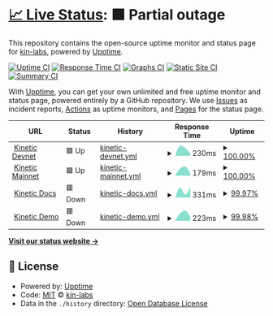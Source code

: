 # [📈 Live Status](https://kin-labs.github.io/kinetic-upptime): <!--live status--> **🟧 Partial outage**

This repository contains the open-source uptime monitor and status page for [kin-labs](https://kin.org), powered by [Upptime](https://github.com/upptime/upptime).

[![Uptime CI](https://github.com/kin-labs/kinetic-upptime/workflows/Uptime%20CI/badge.svg)](https://github.com/kin-labs/kinetic-upptime/actions?query=workflow%3A%22Uptime+CI%22)
[![Response Time CI](https://github.com/kin-labs/kinetic-upptime/workflows/Response%20Time%20CI/badge.svg)](https://github.com/kin-labs/kinetic-upptime/actions?query=workflow%3A%22Response+Time+CI%22)
[![Graphs CI](https://github.com/kin-labs/kinetic-upptime/workflows/Graphs%20CI/badge.svg)](https://github.com/kin-labs/kinetic-upptime/actions?query=workflow%3A%22Graphs+CI%22)
[![Static Site CI](https://github.com/kin-labs/kinetic-upptime/workflows/Static%20Site%20CI/badge.svg)](https://github.com/kin-labs/kinetic-upptime/actions?query=workflow%3A%22Static+Site+CI%22)
[![Summary CI](https://github.com/kin-labs/kinetic-upptime/workflows/Summary%20CI/badge.svg)](https://github.com/kin-labs/kinetic-upptime/actions?query=workflow%3A%22Summary+CI%22)

With [Upptime](https://upptime.js.org), you can get your own unlimited and free uptime monitor and status page, powered entirely by a GitHub repository. We use [Issues](https://github.com/kin-labs/kinetic-upptime/issues) as incident reports, [Actions](https://github.com/kin-labs/kinetic-upptime/actions) as uptime monitors, and [Pages](https://kin-labs.github.io/kinetic-upptime) for the status page.

<!--start: status pages-->
<!-- This summary is generated by Upptime (https://github.com/upptime/upptime) -->
<!-- Do not edit this manually, your changes will be overwritten -->
<!-- prettier-ignore -->
| URL | Status | History | Response Time | Uptime |
| --- | ------ | ------- | ------------- | ------ |
| <img alt="" src="https://favicons.githubusercontent.com/devnet.kinetic.kin.org" height="13"> [Kinetic Devnet](https://devnet.kinetic.kin.org) | 🟩 Up | [kinetic-devnet.yml](https://github.com/kin-labs/kinetic-upptime/commits/HEAD/history/kinetic-devnet.yml) | <details><summary><img alt="Response time graph" src="./graphs/kinetic-devnet/response-time-week.png" height="20"> 230ms</summary><br><a href="https://kin-labs.github.io/kinetic-upptime/history/kinetic-devnet"><img alt="Response time 230" src="https://img.shields.io/endpoint?url=https%3A%2F%2Fraw.githubusercontent.com%2Fkin-labs%2Fkinetic-upptime%2FHEAD%2Fapi%2Fkinetic-devnet%2Fresponse-time.json"></a><br><a href="https://kin-labs.github.io/kinetic-upptime/history/kinetic-devnet"><img alt="24-hour response time 230" src="https://img.shields.io/endpoint?url=https%3A%2F%2Fraw.githubusercontent.com%2Fkin-labs%2Fkinetic-upptime%2FHEAD%2Fapi%2Fkinetic-devnet%2Fresponse-time-day.json"></a><br><a href="https://kin-labs.github.io/kinetic-upptime/history/kinetic-devnet"><img alt="7-day response time 230" src="https://img.shields.io/endpoint?url=https%3A%2F%2Fraw.githubusercontent.com%2Fkin-labs%2Fkinetic-upptime%2FHEAD%2Fapi%2Fkinetic-devnet%2Fresponse-time-week.json"></a><br><a href="https://kin-labs.github.io/kinetic-upptime/history/kinetic-devnet"><img alt="30-day response time 230" src="https://img.shields.io/endpoint?url=https%3A%2F%2Fraw.githubusercontent.com%2Fkin-labs%2Fkinetic-upptime%2FHEAD%2Fapi%2Fkinetic-devnet%2Fresponse-time-month.json"></a><br><a href="https://kin-labs.github.io/kinetic-upptime/history/kinetic-devnet"><img alt="1-year response time 230" src="https://img.shields.io/endpoint?url=https%3A%2F%2Fraw.githubusercontent.com%2Fkin-labs%2Fkinetic-upptime%2FHEAD%2Fapi%2Fkinetic-devnet%2Fresponse-time-year.json"></a></details> | <details><summary><a href="https://kin-labs.github.io/kinetic-upptime/history/kinetic-devnet">100.00%</a></summary><a href="https://kin-labs.github.io/kinetic-upptime/history/kinetic-devnet"><img alt="All-time uptime 100.00%" src="https://img.shields.io/endpoint?url=https%3A%2F%2Fraw.githubusercontent.com%2Fkin-labs%2Fkinetic-upptime%2FHEAD%2Fapi%2Fkinetic-devnet%2Fuptime.json"></a><br><a href="https://kin-labs.github.io/kinetic-upptime/history/kinetic-devnet"><img alt="24-hour uptime 100.00%" src="https://img.shields.io/endpoint?url=https%3A%2F%2Fraw.githubusercontent.com%2Fkin-labs%2Fkinetic-upptime%2FHEAD%2Fapi%2Fkinetic-devnet%2Fuptime-day.json"></a><br><a href="https://kin-labs.github.io/kinetic-upptime/history/kinetic-devnet"><img alt="7-day uptime 100.00%" src="https://img.shields.io/endpoint?url=https%3A%2F%2Fraw.githubusercontent.com%2Fkin-labs%2Fkinetic-upptime%2FHEAD%2Fapi%2Fkinetic-devnet%2Fuptime-week.json"></a><br><a href="https://kin-labs.github.io/kinetic-upptime/history/kinetic-devnet"><img alt="30-day uptime 100.00%" src="https://img.shields.io/endpoint?url=https%3A%2F%2Fraw.githubusercontent.com%2Fkin-labs%2Fkinetic-upptime%2FHEAD%2Fapi%2Fkinetic-devnet%2Fuptime-month.json"></a><br><a href="https://kin-labs.github.io/kinetic-upptime/history/kinetic-devnet"><img alt="1-year uptime 100.00%" src="https://img.shields.io/endpoint?url=https%3A%2F%2Fraw.githubusercontent.com%2Fkin-labs%2Fkinetic-upptime%2FHEAD%2Fapi%2Fkinetic-devnet%2Fuptime-year.json"></a></details>
| <img alt="" src="https://favicons.githubusercontent.com/mainnet.kinetic.kin.org" height="13"> [Kinetic Mainnet](https://mainnet.kinetic.kin.org) | 🟩 Up | [kinetic-mainnet.yml](https://github.com/kin-labs/kinetic-upptime/commits/HEAD/history/kinetic-mainnet.yml) | <details><summary><img alt="Response time graph" src="./graphs/kinetic-mainnet/response-time-week.png" height="20"> 179ms</summary><br><a href="https://kin-labs.github.io/kinetic-upptime/history/kinetic-mainnet"><img alt="Response time 179" src="https://img.shields.io/endpoint?url=https%3A%2F%2Fraw.githubusercontent.com%2Fkin-labs%2Fkinetic-upptime%2FHEAD%2Fapi%2Fkinetic-mainnet%2Fresponse-time.json"></a><br><a href="https://kin-labs.github.io/kinetic-upptime/history/kinetic-mainnet"><img alt="24-hour response time 179" src="https://img.shields.io/endpoint?url=https%3A%2F%2Fraw.githubusercontent.com%2Fkin-labs%2Fkinetic-upptime%2FHEAD%2Fapi%2Fkinetic-mainnet%2Fresponse-time-day.json"></a><br><a href="https://kin-labs.github.io/kinetic-upptime/history/kinetic-mainnet"><img alt="7-day response time 179" src="https://img.shields.io/endpoint?url=https%3A%2F%2Fraw.githubusercontent.com%2Fkin-labs%2Fkinetic-upptime%2FHEAD%2Fapi%2Fkinetic-mainnet%2Fresponse-time-week.json"></a><br><a href="https://kin-labs.github.io/kinetic-upptime/history/kinetic-mainnet"><img alt="30-day response time 179" src="https://img.shields.io/endpoint?url=https%3A%2F%2Fraw.githubusercontent.com%2Fkin-labs%2Fkinetic-upptime%2FHEAD%2Fapi%2Fkinetic-mainnet%2Fresponse-time-month.json"></a><br><a href="https://kin-labs.github.io/kinetic-upptime/history/kinetic-mainnet"><img alt="1-year response time 179" src="https://img.shields.io/endpoint?url=https%3A%2F%2Fraw.githubusercontent.com%2Fkin-labs%2Fkinetic-upptime%2FHEAD%2Fapi%2Fkinetic-mainnet%2Fresponse-time-year.json"></a></details> | <details><summary><a href="https://kin-labs.github.io/kinetic-upptime/history/kinetic-mainnet">100.00%</a></summary><a href="https://kin-labs.github.io/kinetic-upptime/history/kinetic-mainnet"><img alt="All-time uptime 100.00%" src="https://img.shields.io/endpoint?url=https%3A%2F%2Fraw.githubusercontent.com%2Fkin-labs%2Fkinetic-upptime%2FHEAD%2Fapi%2Fkinetic-mainnet%2Fuptime.json"></a><br><a href="https://kin-labs.github.io/kinetic-upptime/history/kinetic-mainnet"><img alt="24-hour uptime 100.00%" src="https://img.shields.io/endpoint?url=https%3A%2F%2Fraw.githubusercontent.com%2Fkin-labs%2Fkinetic-upptime%2FHEAD%2Fapi%2Fkinetic-mainnet%2Fuptime-day.json"></a><br><a href="https://kin-labs.github.io/kinetic-upptime/history/kinetic-mainnet"><img alt="7-day uptime 100.00%" src="https://img.shields.io/endpoint?url=https%3A%2F%2Fraw.githubusercontent.com%2Fkin-labs%2Fkinetic-upptime%2FHEAD%2Fapi%2Fkinetic-mainnet%2Fuptime-week.json"></a><br><a href="https://kin-labs.github.io/kinetic-upptime/history/kinetic-mainnet"><img alt="30-day uptime 100.00%" src="https://img.shields.io/endpoint?url=https%3A%2F%2Fraw.githubusercontent.com%2Fkin-labs%2Fkinetic-upptime%2FHEAD%2Fapi%2Fkinetic-mainnet%2Fuptime-month.json"></a><br><a href="https://kin-labs.github.io/kinetic-upptime/history/kinetic-mainnet"><img alt="1-year uptime 100.00%" src="https://img.shields.io/endpoint?url=https%3A%2F%2Fraw.githubusercontent.com%2Fkin-labs%2Fkinetic-upptime%2FHEAD%2Fapi%2Fkinetic-mainnet%2Fuptime-year.json"></a></details>
| <img alt="" src="https://favicons.githubusercontent.com/kinetic.kin.org" height="13"> [Kinetic Docs](https://kinetic.kin.org) | 🟥 Down | [kinetic-docs.yml](https://github.com/kin-labs/kinetic-upptime/commits/HEAD/history/kinetic-docs.yml) | <details><summary><img alt="Response time graph" src="./graphs/kinetic-docs/response-time-week.png" height="20"> 331ms</summary><br><a href="https://kin-labs.github.io/kinetic-upptime/history/kinetic-docs"><img alt="Response time 331" src="https://img.shields.io/endpoint?url=https%3A%2F%2Fraw.githubusercontent.com%2Fkin-labs%2Fkinetic-upptime%2FHEAD%2Fapi%2Fkinetic-docs%2Fresponse-time.json"></a><br><a href="https://kin-labs.github.io/kinetic-upptime/history/kinetic-docs"><img alt="24-hour response time 331" src="https://img.shields.io/endpoint?url=https%3A%2F%2Fraw.githubusercontent.com%2Fkin-labs%2Fkinetic-upptime%2FHEAD%2Fapi%2Fkinetic-docs%2Fresponse-time-day.json"></a><br><a href="https://kin-labs.github.io/kinetic-upptime/history/kinetic-docs"><img alt="7-day response time 331" src="https://img.shields.io/endpoint?url=https%3A%2F%2Fraw.githubusercontent.com%2Fkin-labs%2Fkinetic-upptime%2FHEAD%2Fapi%2Fkinetic-docs%2Fresponse-time-week.json"></a><br><a href="https://kin-labs.github.io/kinetic-upptime/history/kinetic-docs"><img alt="30-day response time 331" src="https://img.shields.io/endpoint?url=https%3A%2F%2Fraw.githubusercontent.com%2Fkin-labs%2Fkinetic-upptime%2FHEAD%2Fapi%2Fkinetic-docs%2Fresponse-time-month.json"></a><br><a href="https://kin-labs.github.io/kinetic-upptime/history/kinetic-docs"><img alt="1-year response time 331" src="https://img.shields.io/endpoint?url=https%3A%2F%2Fraw.githubusercontent.com%2Fkin-labs%2Fkinetic-upptime%2FHEAD%2Fapi%2Fkinetic-docs%2Fresponse-time-year.json"></a></details> | <details><summary><a href="https://kin-labs.github.io/kinetic-upptime/history/kinetic-docs">99.97%</a></summary><a href="https://kin-labs.github.io/kinetic-upptime/history/kinetic-docs"><img alt="All-time uptime 99.97%" src="https://img.shields.io/endpoint?url=https%3A%2F%2Fraw.githubusercontent.com%2Fkin-labs%2Fkinetic-upptime%2FHEAD%2Fapi%2Fkinetic-docs%2Fuptime.json"></a><br><a href="https://kin-labs.github.io/kinetic-upptime/history/kinetic-docs"><img alt="24-hour uptime 99.97%" src="https://img.shields.io/endpoint?url=https%3A%2F%2Fraw.githubusercontent.com%2Fkin-labs%2Fkinetic-upptime%2FHEAD%2Fapi%2Fkinetic-docs%2Fuptime-day.json"></a><br><a href="https://kin-labs.github.io/kinetic-upptime/history/kinetic-docs"><img alt="7-day uptime 99.97%" src="https://img.shields.io/endpoint?url=https%3A%2F%2Fraw.githubusercontent.com%2Fkin-labs%2Fkinetic-upptime%2FHEAD%2Fapi%2Fkinetic-docs%2Fuptime-week.json"></a><br><a href="https://kin-labs.github.io/kinetic-upptime/history/kinetic-docs"><img alt="30-day uptime 99.97%" src="https://img.shields.io/endpoint?url=https%3A%2F%2Fraw.githubusercontent.com%2Fkin-labs%2Fkinetic-upptime%2FHEAD%2Fapi%2Fkinetic-docs%2Fuptime-month.json"></a><br><a href="https://kin-labs.github.io/kinetic-upptime/history/kinetic-docs"><img alt="1-year uptime 99.97%" src="https://img.shields.io/endpoint?url=https%3A%2F%2Fraw.githubusercontent.com%2Fkin-labs%2Fkinetic-upptime%2FHEAD%2Fapi%2Fkinetic-docs%2Fuptime-year.json"></a></details>
| <img alt="" src="https://favicons.githubusercontent.com/kinetic.pages.dev" height="13"> [Kinetic Demo](https://kinetic.pages.dev) | 🟥 Down | [kinetic-demo.yml](https://github.com/kin-labs/kinetic-upptime/commits/HEAD/history/kinetic-demo.yml) | <details><summary><img alt="Response time graph" src="./graphs/kinetic-demo/response-time-week.png" height="20"> 223ms</summary><br><a href="https://kin-labs.github.io/kinetic-upptime/history/kinetic-demo"><img alt="Response time 223" src="https://img.shields.io/endpoint?url=https%3A%2F%2Fraw.githubusercontent.com%2Fkin-labs%2Fkinetic-upptime%2FHEAD%2Fapi%2Fkinetic-demo%2Fresponse-time.json"></a><br><a href="https://kin-labs.github.io/kinetic-upptime/history/kinetic-demo"><img alt="24-hour response time 223" src="https://img.shields.io/endpoint?url=https%3A%2F%2Fraw.githubusercontent.com%2Fkin-labs%2Fkinetic-upptime%2FHEAD%2Fapi%2Fkinetic-demo%2Fresponse-time-day.json"></a><br><a href="https://kin-labs.github.io/kinetic-upptime/history/kinetic-demo"><img alt="7-day response time 223" src="https://img.shields.io/endpoint?url=https%3A%2F%2Fraw.githubusercontent.com%2Fkin-labs%2Fkinetic-upptime%2FHEAD%2Fapi%2Fkinetic-demo%2Fresponse-time-week.json"></a><br><a href="https://kin-labs.github.io/kinetic-upptime/history/kinetic-demo"><img alt="30-day response time 223" src="https://img.shields.io/endpoint?url=https%3A%2F%2Fraw.githubusercontent.com%2Fkin-labs%2Fkinetic-upptime%2FHEAD%2Fapi%2Fkinetic-demo%2Fresponse-time-month.json"></a><br><a href="https://kin-labs.github.io/kinetic-upptime/history/kinetic-demo"><img alt="1-year response time 223" src="https://img.shields.io/endpoint?url=https%3A%2F%2Fraw.githubusercontent.com%2Fkin-labs%2Fkinetic-upptime%2FHEAD%2Fapi%2Fkinetic-demo%2Fresponse-time-year.json"></a></details> | <details><summary><a href="https://kin-labs.github.io/kinetic-upptime/history/kinetic-demo">99.98%</a></summary><a href="https://kin-labs.github.io/kinetic-upptime/history/kinetic-demo"><img alt="All-time uptime 99.98%" src="https://img.shields.io/endpoint?url=https%3A%2F%2Fraw.githubusercontent.com%2Fkin-labs%2Fkinetic-upptime%2FHEAD%2Fapi%2Fkinetic-demo%2Fuptime.json"></a><br><a href="https://kin-labs.github.io/kinetic-upptime/history/kinetic-demo"><img alt="24-hour uptime 99.98%" src="https://img.shields.io/endpoint?url=https%3A%2F%2Fraw.githubusercontent.com%2Fkin-labs%2Fkinetic-upptime%2FHEAD%2Fapi%2Fkinetic-demo%2Fuptime-day.json"></a><br><a href="https://kin-labs.github.io/kinetic-upptime/history/kinetic-demo"><img alt="7-day uptime 99.98%" src="https://img.shields.io/endpoint?url=https%3A%2F%2Fraw.githubusercontent.com%2Fkin-labs%2Fkinetic-upptime%2FHEAD%2Fapi%2Fkinetic-demo%2Fuptime-week.json"></a><br><a href="https://kin-labs.github.io/kinetic-upptime/history/kinetic-demo"><img alt="30-day uptime 99.98%" src="https://img.shields.io/endpoint?url=https%3A%2F%2Fraw.githubusercontent.com%2Fkin-labs%2Fkinetic-upptime%2FHEAD%2Fapi%2Fkinetic-demo%2Fuptime-month.json"></a><br><a href="https://kin-labs.github.io/kinetic-upptime/history/kinetic-demo"><img alt="1-year uptime 99.98%" src="https://img.shields.io/endpoint?url=https%3A%2F%2Fraw.githubusercontent.com%2Fkin-labs%2Fkinetic-upptime%2FHEAD%2Fapi%2Fkinetic-demo%2Fuptime-year.json"></a></details>

<!--end: status pages-->

[**Visit our status website →**](https://kin-labs.github.io/kinetic-upptime)

## 📄 License

- Powered by: [Upptime](https://github.com/upptime/upptime)
- Code: [MIT](./LICENSE) © [kin-labs](https://kin.org)
- Data in the `./history` directory: [Open Database License](https://opendatacommons.org/licenses/odbl/1-0/)
